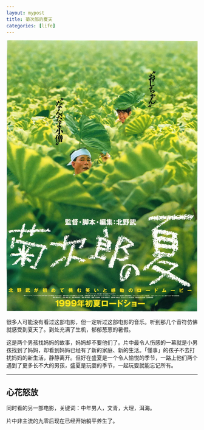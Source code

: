 ```yaml
---
layout: mypost
title: 菊次郎的夏天
categories: [life]
---
```


<img src="../../posts/2022-library/summer.webp" alt="image" style="zoom:100%;" />

很多人可能没有看过这部电影，但一定听过这部电影的音乐。听到那几个音符仿佛就感受到夏天了。到处充满了生机，郁郁葱葱的暑假。

这是两个男孩找妈妈的故事，妈妈却不要他们了。片中最令人伤感的一幕就是小男孩找到了妈妈，却看到妈妈已经有了新的家庭、新的生活。「懂事」的孩子不去打扰妈妈的新生活，静静离开。但好在盛夏是一个令人愉悦的季节，一路上他们两个遇到了更多长不大的男孩，盛夏是玩耍的季节，一起玩耍就能忘记所有。

----

## 心花怒放

同时看的另一部电影，关键词：中年男人，文青，大理，洱海。

片中非主流的九零后现在已经开始躺平养生了。
